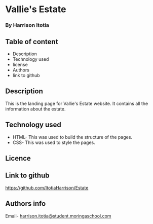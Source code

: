 # Vallie's Estate
### By Harrison Itotia
## Table of content
- Description
- Technology used
- license
- Authors 
- link to github

## Description
This is the landing page for Vallie's Estate website. It contains all the information about the estate.

## Technology used
- HTML- This was used to build the structure of the pages.
- CSS- This was used to style the pages.

## Licence

## Link to github
https://github.com/ItotiaHarrison/Estate

## Authors info
Email- harrison.itotia@student.moringaschool.com


